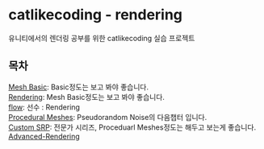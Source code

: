 # catlikecoding - rendering
유니티에서의 렌더링 공부를 위한 catlikecoding 실습 프로젝트

## 목차
[Mesh Basic](https://catlikecoding.com/unity/tutorials/mesh-basics/): Basic정도는 보고 봐야 좋습니다.<br>
[Rendering](https://catlikecoding.com/unity/tutorials/rendering/): Mesh Basic정도는 보고 봐야 좋습니다.<br>
[flow](https://catlikecoding.com/unity/tutorials/flow/): 선수 : Rendering<br>
[Procedural Meshes](https://catlikecoding.com/unity/tutorials/procedural-meshes/creating-a-mesh/): Pseudorandom Noise의 다음챕터 입니다.<br>
[Custom SRP](https://catlikecoding.com/unity/tutorials/custom-srp/): 전문가 시리즈, Proceduarl Meshes정도는 해두고 보는게 좋습니다.<br>
[Advanced-Rendering](https://catlikecoding.com/unity/tutorials/advanced-rendering/)<br>
